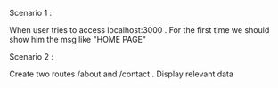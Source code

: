 Scenario 1 : 

When user tries  to access localhost:3000 . For the first time we should show him the msg like "HOME PAGE"



Scenario 2 : 

Create two routes /about and /contact . Display relevant data